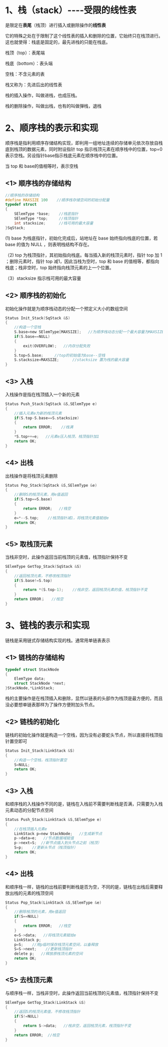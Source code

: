 # 1、栈（stack）----受限的线性表

是限定在**表尾**（栈顶）进行插入或删除操作的**线性表**

它的特殊之处在于限制了这个线性表的插入和删除的位置，它始终只在栈顶进行。这也就使得：栈底是固定的，最先进栈的只能在栈底。

栈顶（top）：表尾端

栈底（bottom）：表头端

空栈：不含元素的表

栈又称为：先进后出的线性表

栈的插入操作，叫做进栈，也成压栈。

栈的删除操作，叫做出栈，也有的叫做弾栈，退栈

# 2、顺序栈的表示和实现

顺序栈是指利用顺序存储结构实现，即利用一组地址连续的存储单元依次存放自栈底到栈顶的数据元素，同时附设指针 top 指示栈顶元素在顺序栈中的位置，top=0表示空栈。另设指针base指示栈底元素在顺序栈中的位置。

当 top 和 base的值相等时，表示空栈

## <1> 顺序栈的存储结构

```c
//顺序栈的存储结构
#define MAXSIZE 100    //顺序栈存储空间的初始分配量
typedef struct
{
    SElemType *base;    //栈底指针
    SElemType *top;     //栈顶指针
    int stacksize;      //栈可用的最大容量
}SqStack;
```

 (1) base 为栈底指针，初始化完成后，站地址在 base 始终指向栈底的位置，若 base 的值为 NULL ，则表明栈结构不存在。

（2) top 为栈顶指针，其初始指向栈底。每当插入新的栈顶元素时，指针 top 加 1 ；删除元素时，指针 top 减1，因此当栈为空时，top 和 base 的值相等，都指向栈底；栈非空时，top 始终指向栈顶元素的上一个位置。

（3）stacksize 指示栈可用的最大容量

## <2> 顺序栈的初始化

初始化操作就是为顺序栈动态的分配一个预定义大小的数组空间

```c
Status Init_Stack(SqStack &S)
{
    //构造一个空栈
    S.base=new SElemType[MAXSIZE];   //为顺序栈动态分配一个最大容量为MAXSIZE的数组空间
    if(S.base==NULL)
    {
        exit(OVERFLOW);   //内存分配失败
    }
    S.top=S.base;     //top的初始值为base--空栈
    S.stacksize=MAXSIZE;      //stacksize 置为栈的最大容量
}
```

## <3> 入栈

入栈操作是指在栈顶插入一个新的元素

```c
Status Push_Stack(SqStack &S,SElemType e)
{
    //插入元素e为新的栈顶元素
    if(S.top-S.base==S.stacksize)
    {
        return ERROR;    //栈满
    }
    *S.top++=e;   //元素e压入栈顶，栈顶指针加1
    return OK;
}
```

## <4> 出栈

出栈操作是将栈顶元素删除

```c
Status Pop_Stack(SqStack &S,SElemType &e)
{
    //删除S的栈顶元素，用e值返回
    if(S.top==S.base)
    {
        return ERROR;   //栈空
    }
    e=*--S.top;    //栈顶指针减1，将栈顶元素值赋给e
    return OK;
}
```

## <5> 取栈顶元素

当栈非空时，此操作返回当前栈顶的元素值，栈顶指针保持不变

```c
SElemType GetTop_Stack(SqStack &S)
{
    //返回栈顶元素，不修改栈顶指针
    if(S.base!=S.top)
    {
        return *(S.top-1);    //栈非空，返回栈顶元素的值，栈顶指针不变
    }
    return ERROR；   //栈空
}
```

# 3、链栈的表示和实现

链栈是采用链式存储结构实现的栈。通常用单链表表示

## <1> 链栈的存储结构

```c
typedef struct StackNode
{
    ElemType data;
    struct StackNode *next;
}StackNode,*LinkStack;
```

栈的主要操作是在栈顶插入和删除，显然以链表的头部作为栈顶是最方便的，而且没必要想单链表那样为了操作方便附加头节点。

## <2> 链栈的初始化

链栈的初始化操作就是构造一个空栈，因为没有必要蛇头节点，所以直接将栈顶指针置空即可

```c
Status Init_Stack(LinkStack &S)
{
    //构造一个空栈，栈顶指针置空
    S=NULL;
    return OK;
}
```

## <3> 入栈

和顺序栈的入栈操作不同的是，链栈在入栈前不需要判断栈是否满，只需要为入栈元素动态的分配节点空间

```c
Status Push_Stack(LinkStack &S,SElemType e)
{
    //在栈顶插入元素e
    LinkStack p=new StackNode;   //生成新节点
    p->data=e;   //节点数据域赋值
    p->next=S;  //新节点插入到头节点之前（栈顶）
    S=p;    //更新头节点（栈顶指针）
    return OK;
}
```

## <4> 出栈

和顺序栈一样，链栈的出栈前要判断栈是否为空，不同的是，链栈在出栈后需要释放出栈的元素的栈顶空间

```c
Status Pop_Stack(LinkStack &S,SElemType &e)
{
    //删除栈顶的元素，用e值返回
    if(S==NULL)
    {
        return ERROR;   //栈空
    }
    e=S->data;   //将栈顶元素赋给e
    LinkStack p;
    p=S;    //用p临时保存栈顶元素空间，以备释放
    S=S->next;    //更新栈顶指针
    delete p;   //释放原栈顶元素的空间
    return OK;
}

```

## <5> 去栈顶元素

与顺序栈一样，当栈非空时，此操作返回当前栈顶的元素值，栈顶指针保持不变

```c
SElemType GetTop_Stack(LinkStack &S)
{
    //返回S的栈顶元素值，不修改栈顶指针
    if(S!=NULL)
    {
        return S->data;   //栈非空，返回栈顶元素，栈顶指针不变
    }
    return ERROR;  //栈空
}
```

